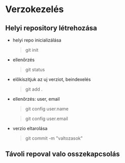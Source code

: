 # Verzokezelés
## Helyi repository létrehozása

- helyi repo inicializálása
    >git init
- ellenőrzés
    >git status
- előkíszitjuk az uj verziot, beindexelés 
    >git add .
- ellenőrzés: user, email
    >git config user.name

    >git config user.email
- verzio eltarolása
    >git commit -m "valtozasok"


## Távoli repoval valo osszekapcsolás
